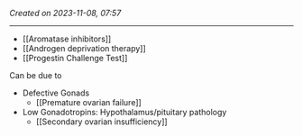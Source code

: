 *Created on 2023-11-08, 07:57* 

---
- [[Aromatase inhibitors]]
- [[Androgen deprivation therapy]]
- [[Progestin Challenge Test]]

Can be due to 
- Defective Gonads 
	- [[Premature ovarian failure]]
- Low Gonadotropins: Hypothalamus/pituitary pathology
	- [[Secondary ovarian insufficiency]] 
